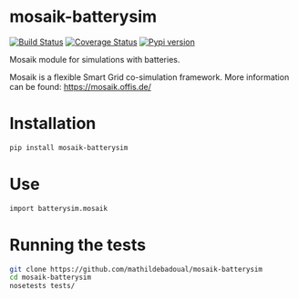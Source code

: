 # mosaik-batterysim

[![Build Status](https://travis-ci.org/mathildebadoual/mosaik-batterysim.svg?branch=master)](https://travis-ci.org/mathildebadoual/mosaik-batterysim) [![Coverage Status](https://codecov.io/gh/mathildebadoual/mosaik-batterysim/branch/master/graph/badge.svg)](https://codecov.io/gh/mathildebadoual/mosaik-batterysim) [![Pypi version](https://img.shields.io/pypi/v/mosaik-batterysim.svg)](https://pypi.python.org/pypi/mosaik-batterysim/)

Mosaik module for simulations with batteries.

Mosaik is a flexible Smart Grid co-simulation framework. More information can be found: https://mosaik.offis.de/

# Installation

```bash
pip install mosaik-batterysim
```

# Use 

```bash
import batterysim.mosaik
```

# Running the tests

```bash
git clone https://github.com/mathildebadoual/mosaik-batterysim
cd mosaik-batterysim
nosetests tests/
```
